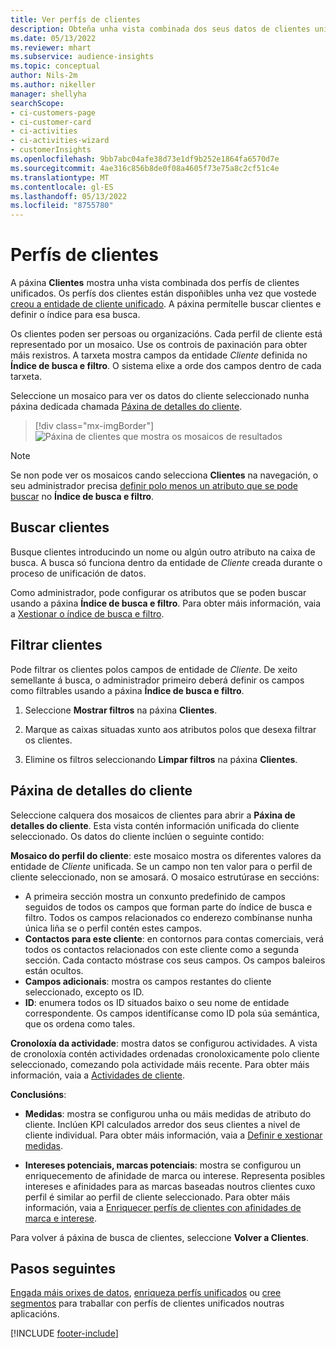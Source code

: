 ```yaml
---
title: Ver perfís de clientes
description: Obteña unha vista combinada dos seus datos de clientes unificados.
ms.date: 05/13/2022
ms.reviewer: mhart
ms.subservice: audience-insights
ms.topic: conceptual
author: Nils-2m
ms.author: nikeller
manager: shellyha
searchScope:
- ci-customers-page
- ci-customer-card
- ci-activities
- ci-activities-wizard
- customerInsights
ms.openlocfilehash: 9bb7abc04afe38d73e1df9b252e1864fa6570d7e
ms.sourcegitcommit: 4ae316c856b8de0f08a4605f73e75a8c2cf51c4e
ms.translationtype: MT
ms.contentlocale: gl-ES
ms.lasthandoff: 05/13/2022
ms.locfileid: "8755780"
---
```

# <a name="customer-profiles"></a>Perfís de clientes

A páxina **Clientes** mostra unha vista combinada dos perfís de clientes unificados. Os perfís dos clientes están dispoñibles unha vez que vostede [creou a entidade de cliente unificado](data-unification.md). A páxina permítelle buscar clientes e definir o índice para esa busca.

Os clientes poden ser persoas ou organizacións. Cada perfil de cliente está representado por un mosaico. Use os controis de paxinación para obter máis rexistros. A tarxeta mostra campos da entidade *Cliente* definida no **Índice de busca e filtro**. O sistema elixe a orde dos campos dentro de cada tarxeta.

Seleccione un mosaico para ver os datos do cliente seleccionado nunha páxina dedicada chamada [Páxina de detalles do cliente](customer-profiles.md#customer-details-page).

> [!div class="mx-imgBorder"]
> ![Páxina de clientes que mostra os mosaicos de resultados](media/customers-page-result-tiles-B2C.png "Páxina de clientes que mostra os mosaicos de resultados")

> [!NOTE]
> Se non pode ver os mosaicos cando selecciona **Clientes** na navegación, o seu administrador precisa [definir polo menos un atributo que se pode buscar](search-filter-index.md) no **Índice de busca e filtro**.

## <a name="search-for-customers"></a>Buscar clientes

Busque clientes introducindo un nome ou algún outro atributo na caixa de busca. A busca só funciona dentro da entidade de *Cliente* creada durante o proceso de unificación de datos.

Como administrador, pode configurar os atributos que se poden buscar usando a páxina **Índice de busca e filtro**. Para obter máis información, vaia a [Xestionar o índice de busca e filtro](search-filter-index.md).

## <a name="filter-customers"></a>Filtrar clientes

Pode filtrar os clientes polos campos de entidade de *Cliente*. De xeito semellante á busca, o administrador primeiro deberá definir os campos como filtrables usando a páxina **Índice de busca e filtro**.

1. Seleccione **Mostrar filtros** na páxina **Clientes**.

1. Marque as caixas situadas xunto aos atributos polos que desexa filtrar os clientes.

1. Elimine os filtros seleccionando **Limpar filtros** na páxina **Clientes**.

## <a name="customer-details-page"></a>Páxina de detalles do cliente

Seleccione calquera dos mosaicos de clientes para abrir a **Páxina de detalles do cliente**. Esta vista contén información unificada do cliente seleccionado. Os datos do cliente inclúen o seguinte contido:

**Mosaico do perfil do cliente**: este mosaico mostra os diferentes valores da entidade de *Cliente* unificada. Se un campo non ten valor para o perfil de cliente seleccionado, non se amosará. O mosaico estrutúrase en seccións:

- A primeira sección mostra un conxunto predefinido de campos seguidos de todos os campos que forman parte do índice de busca e filtro. Todos os campos relacionados co enderezo combínanse nunha única liña se o perfil contén estes campos.
- **Contactos para este cliente**: en contornos para contas comerciais, verá todos os contactos relacionados con este cliente como a segunda sección. Cada contacto móstrase cos seus campos. Os campos baleiros están ocultos.
- **Campos adicionais**: mostra os campos restantes do cliente seleccionado, excepto os ID.
- **ID**: enumera todos os ID situados baixo o seu nome de entidade correspondente. Os campos identifícanse como ID pola súa semántica, que os ordena como tales.

**Cronoloxía da actividade**: mostra datos se configurou actividades. A vista de cronoloxía contén actividades ordenadas cronoloxicamente polo cliente seleccionado, comezando pola actividade máis recente. Para obter máis información, vaia a [Actividades de cliente](activities.md).

**Conclusións**:

- **Medidas**: mostra se configurou unha ou máis medidas de atributo do cliente. Inclúen KPI calculados arredor dos seus clientes a nivel de cliente individual. Para obter máis información, vaia a [Definir e xestionar medidas](measures.md).

- **Intereses potenciais, marcas potenciais**: mostra se configurou un enriquecemento de afinidade de marca ou interese. Representa posibles intereses e afinidades para as marcas baseadas noutros clientes cuxo perfil é similar ao perfil de cliente seleccionado. Para obter máis información, vaia a [Enriquecer perfís de clientes con afinidades de marca e interese](enrichment-microsoft.md).

Para volver á páxina de busca de clientes, seleccione **Volver a Clientes**.

## <a name="next-steps"></a>Pasos seguintes

[Engada máis orixes de datos](data-sources.md), [enriqueza perfís unificados](enrichment-hub.md) ou [cree segmentos](segments.md) para traballar con perfís de clientes unificados noutras aplicacións.

[!INCLUDE [footer-include](includes/footer-banner.md)]
